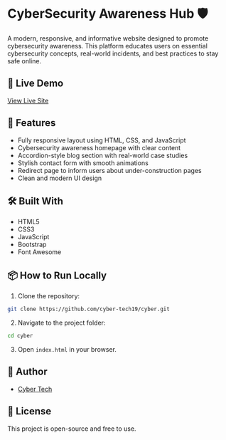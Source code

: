 # CyberSecurity Awareness Hub 🛡️

A modern, responsive, and informative website designed to promote cybersecurity awareness. This platform educates users on essential cybersecurity concepts, real-world incidents, and best practices to stay safe online.

## 🔗 Live Demo

[View Live Site](https://cyberbirds19.github.io/cyber)

## 🚀 Features

- Fully responsive layout using HTML, CSS, and JavaScript
- Cybersecurity awareness homepage with clear content
- Accordion-style blog section with real-world case studies
- Stylish contact form with smooth animations
- Redirect page to inform users about under-construction pages
- Clean and modern UI design
  
## 🛠️ Built With

- HTML5
- CSS3
- JavaScript
- Bootstrap
- Font Awesome

## 📦 How to Run Locally

1. Clone the repository:

```bash
git clone https://github.com/cyber-tech19/cyber.git
```

2. Navigate to the project folder:

```bash
cd cyber
```

3. Open `index.html` in your browser.

## 👤 Author

- [Cyber Tech](https://www.instagram.com/goswami__rani1819/)

## 📄 License

This project is open-source and free to use.
